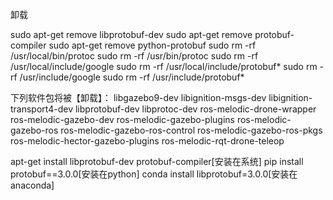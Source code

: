 卸载

sudo apt-get remove libprotobuf-dev
sudo apt-get remove protobuf-compiler
sudo apt-get remove python-protobuf
sudo rm -rf /usr/local/bin/protoc
sudo rm -rf /usr/bin/protoc
sudo rm -rf /usr/local/include/google
sudo rm -rf /usr/local/include/protobuf*
sudo rm -rf /usr/include/google
sudo rm -rf /usr/include/protobuf*



下列软件包将被【卸载】：
  libgazebo9-dev libignition-msgs-dev libignition-transport4-dev
  libprotobuf-dev libprotoc-dev ros-melodic-drone-wrapper
  ros-melodic-gazebo-dev ros-melodic-gazebo-plugins ros-melodic-gazebo-ros
  ros-melodic-gazebo-ros-control ros-melodic-gazebo-ros-pkgs
  ros-melodic-hector-gazebo-plugins ros-melodic-rqt-drone-teleop



apt-get install libprotobuf-dev protobuf-compiler[安装在系统]
pip install protobuf==3.0.0[安装在python]
conda install libprotobuf=3.0.0[安装在anaconda]